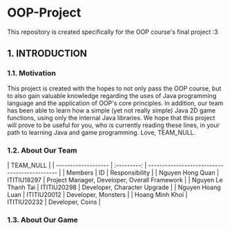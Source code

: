 # OOP-Project

This repository is created specifically for the OOP course's final project :3

## 1. INTRODUCTION

### 1.1. Motivation

This project is created with the hopes to not only pass the OOP course, but to also gain valuable knowledge regarding the uses of Java programming language and the application of OOP's core principles. In addition, our team has been able to learn how a simple (yet not really simple) Java 2D game functions, using only the internal Java libraries.
We hope that this project will prove to be useful for you, who is currently reading these lines, in your path to learning Java and game programming. Love, TEAM_NULL.

### 1.2. About Our Team

| TEAM_NULL           |
| ------------------- | :---------: | --------------------------------------------- |
| Members             |     ID      | Responsibility                                |
| Nguyen Hong Quan    | ITITIU18297 | Project Manager, Developer, Overall Framework |
| Nguyen Le Thanh Tai | ITITIU20298 | Developer, Character Upgrade                  |
| Nguyen Hoang Luan   | ITITIU20012 | Developer, Monsters                           |
| Hoang Minh Khoi     | ITITIU20232 | Developer, Coins                              |

### 1.3. About Our Game
